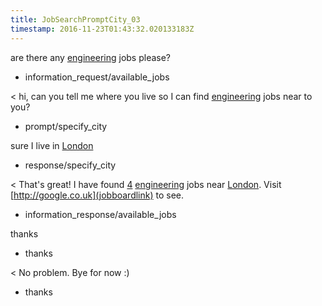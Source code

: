 ```yaml
---
title: JobSearchPromptCity_03
timestamp: 2016-11-23T01:43:32.020133183Z
---
```


are there any [engineering](jobrole) jobs please?
* information_request/available_jobs

< hi, can you tell me where you live so I can find [engineering](jobrole) jobs near to you?
* prompt/specify_city

sure I live in [London](city)
* response/specify_city

< That's great! I have found [4](jobcount) [engineering](jobrole) jobs near [London](city). Visit [http://google.co.uk](jobboardlink) to see.
* information_response/available_jobs

thanks
* thanks

< No problem. Bye for now :)
* thanks
